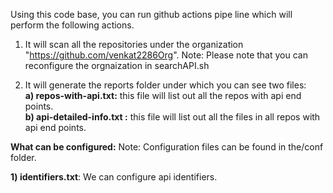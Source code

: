 Using this code base, you can run github actions pipe line which will perform the following actions.

1) It will scan all the repositories under the organization "https://github.com/venkat2286Org". Note: Please note that you can reconfigure the orgnaization in searchAPI.sh

2) It will generate the reports folder under which you can see two files:<br>
  **a) repos-with-api.txt:**  this file will list out all the repos with api end points.<br>
  **b) api-detailed-info.txt :**  this file will list out all the files in all repos with api end points.
  
  
  
  **What can be configured:**
  Note: Configuration files can be found in the/conf folder.
  
  **1) identifiers.txt**: We can configure api identifiers.
